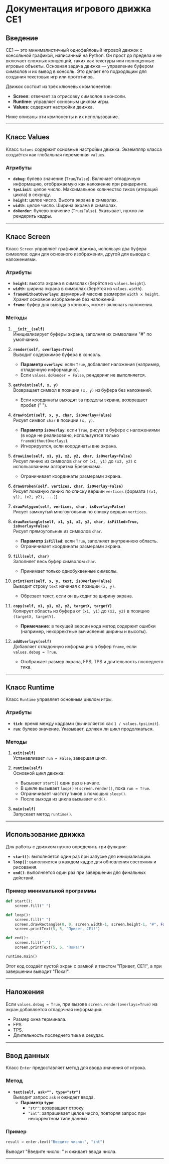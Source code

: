 # Документация игрового движка CE1

## Введение

CE1 — это минималистичный однофайловый игровой движок с консольной графикой, написанный на Python. Он прост до предела и не включает сложных концепций, таких как текстуры или полноценные игровые объекты. Основная задача движка — управление буфером символов и их вывод в консоль. Это делает его подходящим для создания текстовых игр или прототипов.

Движок состоит из трёх ключевых компонентов:

- **Screen**: отвечает за отрисовку символов в консоли.
- **Runtime**: управляет основным циклом игры.
- **Values**: содержит настройки движка.

Ниже описаны эти компоненты и их использование.

---

## Класс Values

Класс `Values` содержит основные настройки движка. Экземпляр класса создаётся как глобальная переменная `values`.

### Атрибуты

- **`debug`**: булево значение (`True`/`False`). Включает отладочную информацию, отображаемую как наложение при рендеринге.
- **`tpsLimit`**: целое число. Максимальное количество тиков (итераций цикла) в секунду.
- **`height`**: целое число. Высота экрана в символах.
- **`width`**: целое число. Ширина экрана в символах.
- **`doRender`**: булево значение (`True`/`False`). Указывает, нужно ли рендерить кадры.

---

## Класс Screen

Класс `Screen` управляет графикой движка, используя два буфера символов: один для основного изображения, другой для вывода с наложениями.

### Атрибуты

- **`height`**: высота экрана в символах (берётся из `values.height`).
- **`width`**: ширина экрана в символах (берётся из `values.width`).
- **`frameWithoutOverlays`**: двумерный массив размером `width x height`. Хранит основное изображение без наложений.
- **`frame`**: буфер для вывода в консоль, может включать наложения.

### Методы

1. **`__init__(self)`**  
   Инициализирует буферы экрана, заполняя их символами "#" по умолчанию.

2. **`render(self, overlays=True)`**  
   Выводит содержимое буфера в консоль.
   
   - **Параметр `overlays`**: если `True`, добавляет наложения (например, отладочную информацию).
   - Если `values.doRender = False`, рендеринг не выполняется.

3. **`getPoint(self, x, y)`**  
   Возвращает символ в позиции `(x, y)` из буфера без наложений.
   
   - Если координаты выходят за пределы экрана, возвращает пробел (" ").

4. **`drawPoint(self, x, y, char, isOverlay=False)`**  
   Рисует символ `char` в позиции `(x, y)`.
   
   - **Параметр `isOverlay`**: если `True`, рисует в буфере с наложениями (в коде не реализовано, используется только `frameWithoutOverlays`).
   - Игнорируется, если координаты вне экрана.

5. **`drawLine(self, x1, y1, x2, y2, char, isOverlay=False)`**  
   Рисует линию из символов `char` от `(x1, y1)` до `(x2, y2)` с использованием алгоритма Брезенхэма.
   
   - Ограничивает координаты размерами экрана.

6. **`drawBroken(self, vertices, char, isOverlay=False)`**  
   Рисует ломаную линию по списку вершин `vertices` (формата `[(x1, y1), (x2, y2), ...]`).

7. **`drawPolygon(self, vertices, char, isOverlay=False)`**  
   Рисует замкнутый многоугольник по списку вершин `vertices`.

8. **`drawRectangle(self, x1, y1, x2, y2, char, isFilled=True, isOverlay=False)`**  
   Рисует прямоугольник из символов `char`.
   
   - **Параметр `isFilled`**: если `True`, заполняет внутреннюю область.
   - Ограничивает координаты размерами экрана.

9. **`fill(self, char)`**  
   Заполняет весь буфер символом `char`.
   
   - Принимает только однобуквенные символы.

10. **`printText(self, x, y, text, isOverlay=False)`**  
    Выводит строку `text` начиная с позиции `(x, y)`.
    
    - Обрезает текст, если он выходит за ширину экрана.

11. **`copy(self, x1, y1, x2, y2, targetX, targetY)`**  
    Копирует область из буфера от `(x1, y1)` до `(x2, y2)` в позицию `(targetX, targetY)`.
    
    - **Примечание**: в текущей версии кода метод содержит ошибки (например, некорректные вычисления ширины и высоты).

12. **`addOverlays(self)`**  
    Добавляет отладочную информацию в буфер `frame`, если `values.debug = True`.
    
    - Отображает размер экрана, FPS, TPS и длительность последнего тика.

---

## Класс Runtime

Класс `Runtime` управляет основным циклом игры.

### Атрибуты

- **`tick`**: время между кадрами (вычисляется как `1 / values.tpsLimit`).
- **`run`**: булево значение. Указывает, должен ли цикл продолжаться.

### Методы

1. **`exit(self)`**  
   Устанавливает `run = False`, завершая цикл.

2. **`runtime(self)`**  
   Основной цикл движка:
   
   - Вызывает `start()` один раз в начале.
   - В цикле вызывает `loop()` и `screen.render()`, пока `run = True`.
   - Ограничивает частоту тиков с помощью `sleep()`.
   - После выхода из цикла вызывает `end()`.

3. **`main(self)`**  
   Запускает метод `runtime()`.

---

## Использование движка

Для работы с движком нужно определить три функции:

- **`start()`**: выполняется один раз при запуске для инициализации.
- **`loop()`**: выполняется в каждом кадре для обновления состояния и рисования.
- **`end()`**: выполняется один раз при завершении для финальных действий.

### Пример минимальной программы

```python
def start():
    screen.fill(" ")

def loop():
    screen.fill(" ")
    screen.drawRectangle(0, 0, screen.width-1, screen.height-1, "#", False)
    screen.printText(5, 5, "Привет, CE1!")

def end():
    screen.fill(":")
    screen.printText(5, 5, "Пока!")

runtime.main()
```

Этот код создаёт пустой экран с рамкой и текстом "Привет, CE1!", а при завершении выводит "Пока!".

---

## Наложения

Если `values.debug = True`, при вызове `screen.render(overlays=True)` на экран добавляется отладочная информация:

- Размер окна терминала.
- FPS.
- TPS.
- Длительность последнего тика в секудах.

---

## Ввод данных

Класс `Enter` предоставляет метод для ввода значения от игрока.

### Метод

- **`text(self, ask="", type="str")`**  
  Выводит запрос `ask` и ожидает ввода.
  - **Параметр `type`**:
    - `"str"`: возвращает строку.
    - `"int"`: запрашивает целое число, повторяя запрос при некорректном типе данных.

### Пример

```python
result = enter.text("Введите число:", "int")
```

Выводит "Введите число: " и ожидает ввода числа.

---
